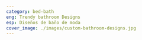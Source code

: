```yaml
---
category: bed-bath
eng: Trendy bathroom Designs
esp: Diseños de baño de moda
cover_image: ./images/custom-bathroom-designs.jpg
---
```


